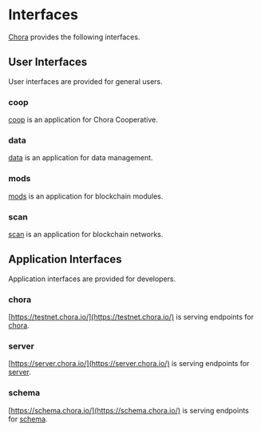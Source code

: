 # Interfaces

[Chora](https://chora.io/) provides the following interfaces.

## User Interfaces

User interfaces are provided for general users.

### coop

[coop](https://chora.io/coop) is an application for Chora Cooperative.

### data

[data](https://chora.io/data) is an application for data management.

### mods

[mods](https://chora.io/mods) is an application for blockchain modules.

### scan

[scan](https://chora.io/scan) is an application for blockchain networks.

## Application Interfaces

Application interfaces are provided for developers.

### chora

[https://testnet.chora.io/](https://testnet.chora.io/) is serving endpoints for [chora](https://github.com/choraio/chora).

### server

[https://server.chora.io/](https://server.chora.io/) is serving endpoints for [server](https://github.com/choraio/server).

### schema

[https://schema.chora.io/](https://schema.chora.io/) is serving endpoints for [schema](https://github.com/choraio/schema).
